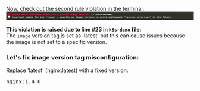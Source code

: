 
Now, check out the second rule violation in the terminal:  
![rule-2](./assets/rule-2.png)

__This violation is raised due to line #23 in `k8s-demo` file:__  
The `image` version tag is set as 'latest' but this can cause issues because the image is not set to a specific version.

### Let's fix image version tag misconfiguration:
Replace 'latest' (nginx:latest) with a fixed version:  
<pre class="file" data-filename=".datree/k8s-demo.yaml" data-target="insert"  data-marker="nginx:latest">nginx:1.4.6</pre>
